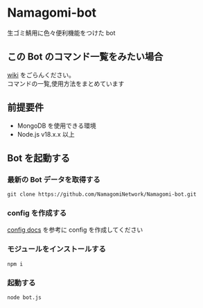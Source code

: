 # Namagomi-bot

生ゴミ鯖用に色々便利機能をつけた bot

## この Bot のコマンド一覧をみたい場合

[wiki](https://github.com/NamagomiNetwork/Namagomi-bot/wiki) をごらんください。<br>
コマンドの一覧,使用方法をまとめています

## 前提要件

- MongoDB を使用できる環境
- Node.js v18.x.x 以上

## Bot を起動する

### 最新の Bot データを取得する

```shell
git clone https://github.com/NamagomiNetwork/Namagomi-bot.git
```

### config を作成する

[config docs](./config.md) を参考に config を作成してください

### モジュールをインストールする

```shell
npm i
```

### 起動する

```shell
node bot.js
```
